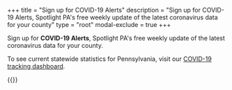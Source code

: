+++
title = "Sign up for COVID-19 Alerts"
description = "Sign up for COVID-19 Alerts, Spotlight PA's free weekly update of the latest coronavirus data for your county"
type = "root"
modal-exclude = true
+++

Sign up for **COVID-19 Alerts**, Spotlight PA's free weekly update of the latest coronavirus data for your county.

To see current statewide statistics for Pennsylvania, visit our [COVID-19 tracking dashboard](/news/2020/03/pa-coronavirus-updates-cases-map-live-tracker/).

{{<newsletter-covid-alerts-form>}}
